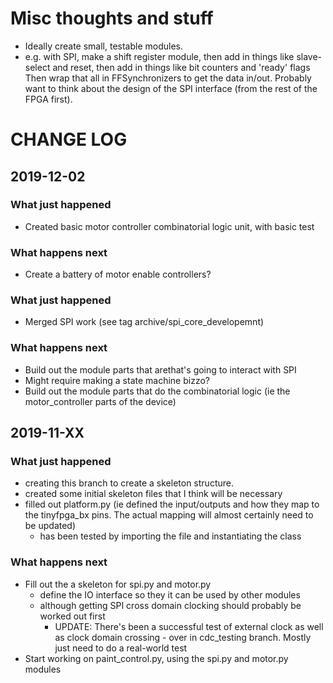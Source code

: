 # Misc thoughts and stuff
- Ideally create small, testable modules.
- e.g. with SPI, make a shift register module, then add in things like
  slave-select and reset, then add in things like bit counters and 'ready' flags
  Then wrap that all in FFSynchronizers to get the data in/out.
  Probably want to think about the design of the SPI interface (from the rest of
  the FPGA first).

# CHANGE LOG

## 2019-12-02
### What just happened
- Created basic motor controller combinatorial logic unit, with basic test

### What happens next
- Create a battery of motor enable controllers?

### What just happened
- Merged SPI work (see tag archive/spi_core_developemnt)

### What happens next
- Build out the module parts that arethat's going to interact with SPI
 - Might require making a state machine bizzo?
- Build out the module parts that do the combinatorial logic (ie the motor_controller
  parts of the device)

## 2019-11-XX
### What just happened
- creating this branch to create a skeleton structure.
- created some initial skeleton files that I think will be necessary
- filled out platform.py (ie defined the input/outputs and how they map to the
  tinyfpga_bx pins. The actual mapping will almost certainly need to be updated)
  - has been tested by importing the file and instantiating the class

### What happens next
- Fill out the a skeleton for spi.py and motor.py
  - define the IO interface so they it can be used by other modules
  - although getting SPI cross domain clocking should probably be worked out
    first
    - UPDATE: There's been a successful test of external clock as well as
    clock domain crossing - over in cdc_testing branch. Mostly just need to
    do a real-world test
- Start working on paint_control.py, using the spi.py and motor.py modules
